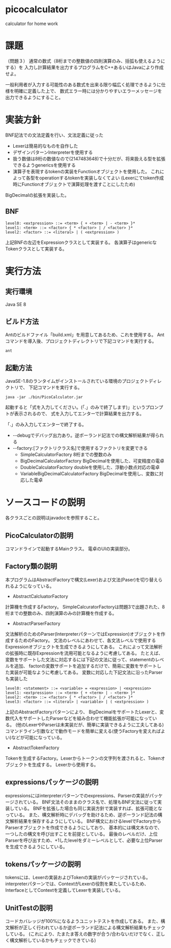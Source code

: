 # picocalculator
calculator for home work

# 課題
（問題３）
通常の数式（8桁までの整数値の四則演算のみ、括弧も使えるようにする）を
入力し計算結果を出力するプログラムをC++あるいはJavaにより作成せよ。

一般利用者が入力する可能性のある数式を出来る限り幅広く処理できるように仕様を明確に定義した上で、
数式エラー時には分かりやすいエラーメッセージを出力できるようにすること。

# 実装方針
BNF記法での文法定義を行い、文法定義に従った
- Lexerは簡易的なものを自作した
- デザインパターンInterpreterを使用する
- 扱う数値は8桁の数値なので(2147483648)で十分だが、将来扱える型を拡張できるようgenericsを使用する
- 演算子を表現するtokenの実装をFunctionオブジェクトを使用した。
  これによって各型をoperationするtokenを実装しなくてよい
  (Lexerにてtoken作成時にFunctionオブジェクトで演算処理を渡すことにしたため)

BigDecimalの拡張を実装した。

## BNF

    level0: <extpression> ::= <term> { + <term> | - <term> }*
    level1: <term> ::= <factor> { * <factor> | / <factor> }*
    level2: <factor> ::= <literal> | ( <extpression> )

上記BNFの左辺をExpressionクラスとして実装する。
各演算子はgenericなTokenクラスとして実装する。

# 実行方法

## 実行環境

Java SE 8

## ビルド方法

Antのビルドファイル「build.xml」を用意してあるため、これを使用する。
Antコマンドを導入後、プロジェクトディレクトリで下記コマンドを実行する。

    ant

## 起動方法

JavaSE-1.8のランタイムがインストールされている環境のプロジェクトディレクトリで、
下記コマンドを実行する。

    java -jar ./bin/PicoCalculator.jar

起動すると「式を入力してください。(「.」のみで終了します)」というプロンプトが表示されるので、
式を入力してエンターで計算結果を出力する。

「.」のみ入力してエンターで終了する。

- --debugでデバッグ出力あり。逆ポーランド記法での構文解析結果が得られる
- --factory:[ファクトリクラス名]で使用するファクトリを変更できる
  - SimpleCalculatorFactory 8桁までの整数のみ
  - BigDecimalCalculatorFactory BigDecimalを使用した、可変精度の電卓
  - DoubleCalculatorFactory doubleを使用した、浮動小数点対応の電卓
  - VariableBigDecimalCalculatorFactory BigDecimalを使用し、変数に対応した電卓

# ソースコードの説明

各クラスごとの説明はjavadocを参照すること。

## PicoCalculatorの説明

コマンドラインで起動するMainクラス。
電卓のUIの実装部分。

## Factory類の説明

本プログラムはAbstractFactoryで構文(Lexer)および文法(Paser)を切り替えられるようになっている。

- AbstractCalcluatorFactory

計算機を作成するFactory。
SimpleCalcuratorFactoryは問題3で出題された、8桁までの整数のみ、四則演算のみの計算機を作成する。

- AbstractParserFactory

文法解析のためのParser(InterpreterパターンではExpression)オブジェクトを作成するためのFactory。
文法のレベルにあわせて、各文法レベルで使用するExpressionオブジェクトを生成できるようにしてある。
これによって文法解析の拡張時に既存Expressionを流用可能となるように考慮してある。
たとえば、変数をサポートした文法に対応するには下記の文法に従って、statementのレベルを追加、
factorの変数サポートを追加するだけで、簡易に変数をサポートした実装が可能なように考慮してある。
変数に対応した下記文法に沿ったParserも実装した

    level0: <statement> ::= <variable> = <expression> | <expression>
    level1: <extpression> ::= <term> { + <term> | - <term> }*
    level2: <term> ::= <factor> { * <factor> | / <factor> }*
    level3: <factor> ::= <literal> | <variable> | ( <extpression> )

上記のAbstractFactoryパターンにより、
BigDecimalをサポートたLexerと、変数代入をサポートしたParserなどを組み合わせて機能拡張が可能になっている。
(他のLexerやParserは未実装だが、簡単に実装できるように工夫してある)
コマンドライン引数などで動作モードを簡単に変える(使うFactoryを変えればよい)などが可能になっている。

- AbstractTokenFactory

Tokenを生成するFactory。Lexerからトークンの文字列を渡されると、Tokenオブジェクトを生成する。
Lexerから使用する。

## expressionsパッケージの説明

expressionsにはinterpreterパターンでのexpressions、Parserの実装がパッケージされている。
BNF文法そのままのクラス名で、処理もBNF文法に従って実装している。
BNFを拡張した場合も同じ実装方針で実装すれば、拡張可能となっている。
また、構文解析時にデバッグを助けるため、逆ポーランド記法の構文解析結果を保存するようにしている。
BNF構文におけるlevelでFactoryからParserオブジェクトを作成できるようにしており、
基本的には構文木なので、一つしたの構文を呼び出すことを前提としている。
最後のレベルだけ、上位Parserを呼び出すため、+1したlevelをダミーレベルとして、必要な上位Parserを生成できるようにしている。

## tokensパッケージの説明

tokensには、Lexerの実装およびTokenの実装がパッケージされている。
interpreterパターンでは、ContextがLexerの役割を果たしているため、InterfaceとしてContextを定義してLexerを実装している。

## UnitTestの説明

コードカバレッジが100%になるようユニットテストを作成してある。
また、構文解析が正しく行われているか逆ポーランド記法による構文解析結果もチェックしている。
(これにより、たまたま答えの数字が合う/合わないだけでなく、正しく構文解析しているかもチェックできている)

